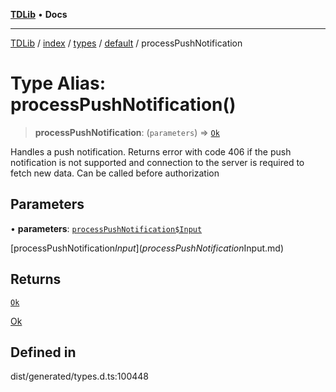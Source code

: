 [**TDLib**](../../../../../../README.md) • **Docs**

***

[TDLib](../../../../../../modules.md) / [index](../../../../../README.md) / [types](../../../README.md) / [default](../README.md) / processPushNotification

# Type Alias: processPushNotification()

> **processPushNotification**: (`parameters`) => [`Ok`](Ok-1.md)

Handles a push notification. Returns error with code 406 if the push notification is not supported and connection to the server is required to fetch new data. Can be called before authorization

## Parameters

• **parameters**: [`processPushNotification$Input`](processPushNotification$Input.md)

[processPushNotification$Input](processPushNotification$Input.md)

## Returns

[`Ok`](Ok-1.md)

[Ok](Ok-1.md)

## Defined in

dist/generated/types.d.ts:100448

